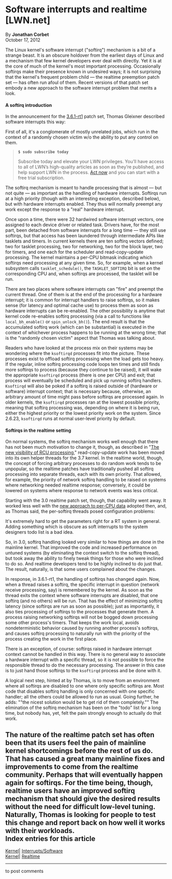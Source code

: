 # Software interrupts and realtime [LWN.net]

By **Jonathan Corbet**  
October 17, 2012 

The Linux kernel's software interrupt ("softirq") mechanism is a bit of a strange beast. It is an obscure holdover from the earliest days of Linux and a mechanism that few kernel developers ever deal with directly. Yet it is at the core of much of the kernel's most important processing. Occasionally softirqs make their presence known in undesired ways; it is not surprising that the kernel's frequent problem child — the realtime preemption patch set — has often run afoul of them. Recent versions of that patch set embody a new approach to the software interrupt problem that merits a look. 

#### A softirq introduction

In the announcement for the [3.6.1-rt1](/Articles/518993/) patch set, Thomas Gleixner described software interrupts this way: 

First of all, it's a conglomerate of mostly unrelated jobs, which run in the context of a randomly chosen victim w/o the ability to put any control on them. 

> **`$ sudo subscribe today`**
> 
> Subscribe today and elevate your LWN privileges. You’ll have access to all of LWN’s high-quality articles as soon as they’re published, and help support LWN in the process. [Act now](https://lwn.net/Promo/nst-sudo/claim) and you can start with a free trial subscription. 

The softirq mechanism is meant to handle processing that is almost — but not quite — as important as the handling of hardware interrupts. Softirqs run at a high priority (though with an interesting exception, described below), but with hardware interrupts enabled. They thus will normally preempt any work except the response to a "real" hardware interrupt. 

Once upon a time, there were 32 hardwired software interrupt vectors, one assigned to each device driver or related task. Drivers have, for the most part, been detached from software interrupts for a long time — they still use softirqs, but that access has been laundered through intermediate APIs like tasklets and timers. In current kernels there are ten softirq vectors defined; two for tasklet processing, two for networking, two for the block layer, two for timers, and one each for the scheduler and read-copy-update processing. The kernel maintains a per-CPU bitmask indicating which softirqs need processing at any given time. So, for example, when a kernel subsystem calls `tasklet_schedule()`, the `TASKLET_SOFTIRQ` bit is set on the corresponding CPU and, when softirqs are processed, the tasklet will be run. 

There are two places where software interrupts can "fire" and preempt the current thread. One of them is at the end of the processing for a hardware interrupt; it is common for interrupt handlers to raise softirqs, so it makes sense (for latency and optimal cache use) to process them as soon as hardware interrupts can be re-enabled. The other possibility is anytime that kernel code re-enables softirq processing (via a call to functions like `local_bh_enable()` or `spin_unlock_bh()`). The end result is that the accumulated softirq work (which can be substantial) is executed in the context of whichever process happens to be running at the wrong time; that is the "randomly chosen victim" aspect that Thomas was talking about. 

Readers who have looked at the process mix on their systems may be wondering where the `ksoftirqd` processes fit into the picture. These processes exist to offload softirq processing when the load gets too heavy. If the regular, inline softirq processing code loops ten times and still finds more softirqs to process (because they continue to be raised), it will wake the appropriate `ksoftirqd` process (there is one per CPU) and exit; that process will eventually be scheduled and pick up running softirq handlers. `Ksoftirqd` will also be poked if a softirq is raised outside of (hardware or software) interrupt context; that is necessary because, otherwise, an arbitrary amount of time might pass before softirqs are processed again. In older kernels, the `ksoftirqd` processes ran at the lowest possible priority, meaning that softirq processing was, depending on where it is being run, either the highest priority or the lowest priority work on the system. Since 2.6.23, `ksoftirqd` runs at normal user-level priority by default. 

#### Softirqs in the realtime setting

On normal systems, the softirq mechanism works well enough that there has not been much motivation to change it, though, as described in "[The new visibility of RCU processing](/Articles/518953/)," read-copy-update work has been moved into its own helper threads for the 3.7 kernel. In the realtime world, though, the concept of forcing arbitrary processes to do random work tends to be unpopular, so the realtime patches have traditionally pushed all softirq processing into separate threads, each with its own priority. That allowed, for example, the priority of network softirq handling to be raised on systems where networking needed realtime response; conversely, it could be lowered on systems where response to network events was less critical. 

Starting with the 3.0 realtime patch set, though, that capability went away. It worked less well with the [new approach to per-CPU data](/Articles/452884/) adopted then, and, as Thomas said, the per-softirq threads posed configuration problems: 

It's extremely hard to get the parameters right for a RT system in general. Adding something which is obscure as soft interrupts to the system designers todo list is a bad idea. 

So, in 3.0, softirq handling looked very similar to how things are done in the mainline kernel. That improved the code and increased performance on untuned systems (by eliminating the context switch to the softirq thread), but took away the ability to finely tweak things for those who were inclined to do so. And realtime developers tend to be highly inclined to do just that. The result, naturally, is that some users complained about the changes. 

In response, in 3.6.1-rt1, the handling of softirqs has changed again. Now, when a thread raises a softirq, the specific interrupt in question (network receive processing, say) is remembered by the kernel. As soon as the thread exits the context where software interrupts are disabled, that one softirq (and no others) will be run. That has the effect of minimizing softirq latency (since softirqs are run as soon as possible); just as importantly, it also ties processing of softirqs to the processes that generate them. A process raising networking softirqs will not be bogged down processing some other process's timers. That keeps the work local, avoids nondeterministic behavior caused by running another process's softirqs, and causes softirq processing to naturally run with the priority of the process creating the work in the first place. 

There is an exception, of course: softirqs raised in hardware interrupt context cannot be handled in this way. There is no general way to associate a hardware interrupt with a specific thread, so it is not possible to force the responsible thread to do the necessary processing. The answer in this case is to just hand those softirqs to the `ksoftirqd` process and be done with it. 

A logical next step, hinted at by Thomas, is to move from an environment where all softirqs are disabled to one where only specific softirqs are. Most code that disables softirq handling is only concerned with one specific handler; all the others could be allowed to run as usual. Going further, he adds: ""the nicest solution would be to get rid of them completely."" The elimination of the softirq mechanism has been on the "todo" list for a long time, but nobody has, yet, felt the pain strongly enough to actually do that work. 

The nature of the realtime patch set has often been that its users feel the pain of mainline kernel shortcomings before the rest of us do. That has caused a great many mainline fixes and improvements to come from the realtime community. Perhaps that will eventually happen again for softirqs. For the time being, though, realtime users have an improved softirq mechanism that should give the desired results without the need for difficult low-level tuning. Naturally, Thomas is looking for people to test this change and report back on how well it works with their workloads.  
Index entries for this article  
---  
[Kernel](/Kernel/Index)| [Interrupts/Software](/Kernel/Index#Interrupts-Software)  
[Kernel](/Kernel/Index)| [Realtime](/Kernel/Index#Realtime)  
  


* * *

to post comments 
